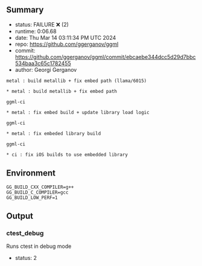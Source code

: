 ## Summary

- status:  FAILURE ❌ (2)
- runtime: 0:06.68
- date:    Thu Mar 14 03:11:34 PM UTC 2024
- repo:    https://github.com/ggerganov/ggml
- commit:  https://github.com/ggerganov/ggml/commit/ebcaebe344dcc5d29d7bbc534baa3c65c1782455
- author:  Georgi Gerganov
```
metal : build metallib + fix embed path (llama/6015)

* metal : build metallib + fix embed path

ggml-ci

* metal : fix embed build + update library load logic

ggml-ci

* metal : fix embeded library build

ggml-ci

* ci : fix iOS builds to use embedded library
```

## Environment

```
GG_BUILD_CXX_COMPILER=g++
GG_BUILD_C_COMPILER=gcc
GG_BUILD_LOW_PERF=1
```

## Output

### ctest_debug

Runs ctest in debug mode
- status: 2
```

```

